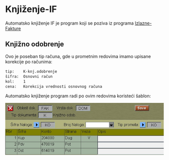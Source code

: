 # Knjiženje-IF

Automatsko knjiženje IF je program koji se poziva iz programa [Izlazne-Fakture](mk312_sr.md)

## Knjižno odobrenje

Ovo je poseban tip računa, gde u prometnim redovima imamo upisane korekcije po računima:

```
tip:    K-knj.odobrenje
šifra:  Osnovni račun
kol:    1
cena:   Korekcija vrednosti osnovnog računa
```
Automatsko knjiženje program radi po ovim redovima koristeći šablon:

![Image](knjif001.jpg)

